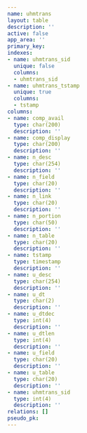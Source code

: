 ```yaml
---
name: uhmtrans
layout: table
description: ''
active: false
app_area: ''
primary_key: 
indexes:
- name: uhmtrans_sid
  unique: false
  columns:
  - uhmtrans_sid
- name: uhmtrans_tstamp
  unique: true
  columns:
  - tstamp
columns:
- name: comp_avail
  type: char(200)
  description: ''
- name: comp_display
  type: char(200)
  description: ''
- name: n_desc
  type: char(254)
  description: ''
- name: n_field
  type: char(20)
  description: ''
- name: n_link
  type: char(20)
  description: ''
- name: n_portion
  type: char(50)
  description: ''
- name: n_table
  type: char(20)
  description: ''
- name: tstamp
  type: timestamp
  description: ''
- name: u_desc
  type: char(254)
  description: ''
- name: u_dt
  type: char(2)
  description: ''
- name: u_dtdec
  type: int(4)
  description: ''
- name: u_dtlen
  type: int(4)
  description: ''
- name: u_field
  type: char(20)
  description: ''
- name: u_table
  type: char(20)
  description: ''
- name: uhmtrans_sid
  type: int(4)
  description: ''
relations: []
pseudo_pk: 
---
```


